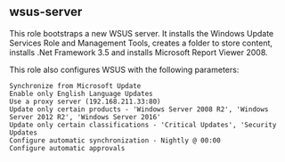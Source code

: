 ## wsus-server

This role bootstraps a new WSUS server. It installs the Windows Update Services Role and Management Tools, creates a folder to store content, installs .Net Framework 3.5 and installs Microsoft Report Viewer 2008.

This role also configures WSUS with the following parameters:

```
Synchronize from Microsoft Update
Enable only English Language Updates
Use a proxy server (192.168.211.33:80)
Update only certain products - 'Windows Server 2008 R2', 'Windows Server 2012 R2', 'Windows Server 2016'
Update only certain classifications - 'Critical Updates', 'Security Updates
Configure automatic synchronization - Nightly @ 00:00
Configure automatic approvals

```

